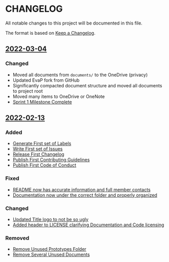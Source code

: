 
# CHANGELOG

All notable changes to this project will be documented in this file.

The format is based on [Keep a Changelog](https://keepachangelog.com/en/1.0.0/).

## [2022-03-04](https://gitlab.cci.drexel.edu/courseeval/team-blue/-/commit/1fb12013d0045e2de1e9cead69186837ec64e8ce)

### Changed
- Moved all documents from `documents/` to the OneDrive (privacy)
- Updated EvaP fork from GitHub
- Significantly compacted document structure and moved all documents to project root
- Moved many items to OneDrive or OneNote
- [Sprint 1 Milestone Complete](https://gitlab.cci.drexel.edu/courseeval/team-blue/-/milestones/1#tab-issues)

## [2022-02-13](https://gitlab.cci.drexel.edu/courseeval/team-blue/-/commit/580a2bb7a3c7284d30c65df20ca30965f5bbb7f4)

### Added
- [Generate First set of Labels](https://gitlab.cci.drexel.edu/courseeval/team-blue/-/labels)
- [Write First set of Issues](https://gitlab.cci.drexel.edu/courseeval/team-blue/-/boards/1136)
- [Release First Changelog](https://gitlab.cci.drexel.edu/courseeval/team-blue/-/commit/55172546cc3cd3ec42a229916a88941bd95026fc)
- [Publish First Contributing Guidelines](https://gitlab.cci.drexel.edu/courseeval/team-blue/-/commit/50f37976308a27260a34450ed9e956b485df4f82)
- [Publish First Code of Conduct](https://gitlab.cci.drexel.edu/courseeval/team-blue/-/commit/580a2bb7a3c7284d30c65df20ca30965f5bbb7f4)

### Fixed
- [README now has accurate information and full member contacts](https://gitlab.cci.drexel.edu/courseeval/team-blue/-/commit/14de6cd170d872b47d66e0860cae066771845058)
- [Documentation now under the correct folder and properly organized](https://gitlab.cci.drexel.edu/courseeval/team-blue/-/commit/14de6cd170d872b47d66e0860cae066771845058)

### Changed
- [Updated Title logo to not be so ugly](https://gitlab.cci.drexel.edu/courseeval/team-blue/-/commit/55172546cc3cd3ec42a229916a88941bd95026fc)
- [Added header to LICENSE clarifying Documentation and Code licensing](https://gitlab.cci.drexel.edu/courseeval/team-blue/-/commit/4bb0ce696782543a99b12e767eaf23114050db9a)

### Removed
- [Remove Unused Prototypes Folder](https://gitlab.cci.drexel.edu/courseeval/team-blue/-/commit/dc76c04594931d94a87acc7e94c1a8922d7e2e91)
- [Remove Several Unused Documents](https://gitlab.cci.drexel.edu/courseeval/team-blue/-/commit/14de6cd170d872b47d66e0860cae066771845058)

